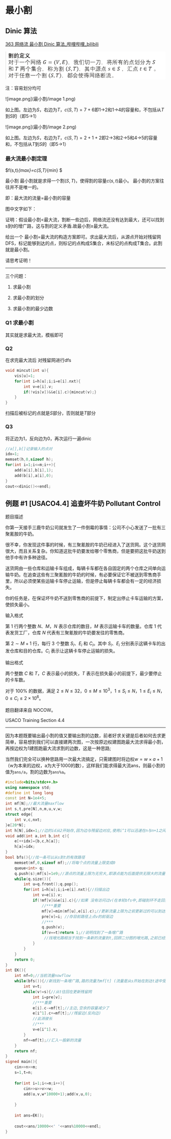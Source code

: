 # 最小割 

## Dinic 算法

[363 网络流 最小割 Dinic 算法_哔哩哔哩_bilibili](https://www.bilibili.com/video/BV1iG411s7iX/?spm_id_from=333.788.recommend_more_video.0&vd_source=f45ea4e1e4b3b73d5f07c57b46c43aba)

![image.png](最小割/image.png)

注：容易划分均可

![image.png](最小割/image 1.png)

如上图。左边为$S$，右边为$T$，$c(S,T)=7+6$即1→2和1→4的容量和，不包括从$T$到$S$的（即5→1）

![image.png](最小割/image 2.png)

如上图。左边为$S$，右边为$T$，$c(S,T)=2+1+2$即2→3和2→5和4→5的容量和，不包括从$T$到$S$的（即5→1）

### 最大流最小割定理

$f(s,t)_{max}=c(S,T)_{min}
$

最小割
最小割就是求得一个割$(S,T)$，使得割的容量$c(s,t)$最小。
最小割的方案往往并不是唯一的。

即：最大流的流量=最小割的容量

图中文字如下：

证明：假设最小割<最大流，割断一些边后，网络流还没有达到最大，还可以找到s到t的增广路，这与割的定义矛盾.故最小割≥最大流。

给出一个 最小割=最大流的构造方案即可。求出最大流后，从源点开始对残留网DFS，标记能够到达的点，则标记的点构成S集合，未标记的点构成T集合。此割就是最小割。

请思考证明！

---



三个问题：

1. 求最小割

2. 求最小割的划分

3. 求最小割的最少边数

### Q1 求最小割

其实就是求最大流，模板即可

### Q2 

在求完最大流后 对残留网进行dfs

```C++
void mincut(int u){
    vis[u]=1;
    for(int i=h[u];i;i=e[i].nxt){
        int v=e[i].v;
        if(!vis[v])&&e[i].c){mincut(v);}
    }
}
```

扫描后被标记的点就是$S$部分，否则就是$T$部分

### Q3

将正边为1，反向边为0，再次运行一遍dinic

```C++
//a[],b[]记录输入的点对
idx=1;
memset(h,0,sizeof h);
for(int i=1;i<=m;i++){
    add(a[i],b[i],1);
    add(b[i],a[i],0);
}
cout<<dinic()<<endl;
```

## 例题 #1 [USACO4.4] 追查坏牛奶 Pollutant Control

题目描述

你第一天接手三鹿牛奶公司就发生了一件倒霉的事情：公司不小心发送了一批有三聚氰胺的牛奶。

很不幸，你发现这件事的时候，有三聚氰胺的牛奶已经进入了送货网。这个送货网很大，而且关系复杂。你知道这批牛奶要发给哪个零售商，但是要把这批牛奶送到他手中有许多种途径。

送货网由一些仓库和运输卡车组成，每辆卡车都在各自固定的两个仓库之间单向运输牛奶。在追查这些有三聚氰胺的牛奶的时候，有必要保证它不被送到零售商手里，所以必须使某些运输卡车停止运输，但是停止每辆卡车都会有一定的经济损失。

你的任务是，在保证坏牛奶不送到零售商的前提下，制定出停止卡车运输的方案，使损失最小。

输入格式

第 $1$ 行两个整数 $N$、$M$，$N$ 表示仓库的数目，$M$ 表示运输卡车的数量。仓库 $1$ 代表发货工厂，仓库 $N$ 代表有三聚氰胺的牛奶要发往的零售商。

第 $2\sim M+1$ 行，每行 $3$ 个整数 $S_i$、$E_i$ 和 $C_i$。其中 $S_i$、$E_i$ 分别表示这辆卡车的出发仓库和目的仓库。$C_i$ 表示让这辆卡车停止运输的损失。

输出格式

两个整数 $C$ 和 $T$，$C$ 表示最小的损失，$T$ 表示在损失最小的前提下，最少要停止的卡车数。

对于 $100 \%$ 的数据，满足 $2 \le N \le 32$，$0 \le M \le 10^3$，$1 \le S_i \le N$，$1 \le E_i \le N$，$0 \le C_i \le 2 \times 10^6$。

题目翻译来自 NOCOW。

USACO Training Section 4.4

---

因为本题既要输出最小割的值又要输出割的边数，前者好求关键是后者如何去求更简单，容易想到我们可以直接建两次图，一次按原边权建图跑最大流求得最小割，再按边权为1建图跑最大流求割的边数，这是一种思路;

当然我们完全可以换种思路用一次最大流搞定，只需建图时将边权$w=w\times a+1$（w为本来的边权，a为大于1000的数），这样我们能求得最大流ans，则最小割的值为`ans/a`，割的边数为`ans%a`。

```C++
#include<bits/stdc++.h>
using namespace std;
#define int long long
const int N=1e4+5;
int mf[N];//最大流量maxflow 
int s,t,pre[N],n,m,u,v,w;
struct edge{
	int v,c,nxt;
}e[20*N];
int h[N],idx=1;//边的id从2开始存,因为边与残留边对应,使用i^1可以迅速在n与n+1之间相互转换(n为偶数),不用特判 
void add(int a,int b,int c){
	e[++idx]={b,c,h[a]};
	h[a]=idx;
}
bool bfs(){//找一条可以从s到t的有效路径 
	memset(mf,0,sizeof mf);//将每个点的流量上限变成0
	queue<int> q;
	q.push(s);mf[s]=1e9;//源点的流量上限为无穷大,即源点能为后面提供无限大的流量 
	while(q.size()){
		int u=q.front();q.pop();
		for(int i=h[u];i;i=e[i].nxt){//扫描出边 
			int v=e[i].v;
			if(!mf[v]&&e[i].c){//如果 没有访问过v(在本轮bfs中,即碰到环不走回头路)并且存在这条边/这条边在之前走过但还有空余容量(容量>0) 
				//***重要 
				mf[v]=min(mf[u],e[i].c);//更新流量上限为之前更新过的可以到达u的流量(即点u能提供的最大流量)与u-v见之间的容量的min 
				pre[v]=i; //存目前路径上点v的前驱边
				//***
				q.push(v);
				if(v==t)return 1;//说明找到了一条增广路 
				 //找增光路相当于找到一条新的流量到t,回顾二分图的增光路,之前已经找到的增光路的路径可以调整,但流量不会变化(即不会使之前已经有的流量减小) 
			}
		}
	}
	return 0;
} 
int EK(){
	int nf=0;//当前流量nowflow 
	while(bfs()){//新找到一条增广路,路的流量为mf[t] (流量是从s开始在到达t途中受到限制逐渐减小的,因此到达t的流量才是这条路的流量)
		int v=t;
		while(v!=s){//从t往回在更新残留网 
			int i=pre[v];
			//***重要 
			e[i].c-=mf[t];//主边,空余的容量减少了 
			e[i^1].c+=mf[t];//残留边(反向边) 
			//此消彼长 
			//***
			v=e[i^1].v; 
		}
		nf+=mf[t];//汇入一股新的流量 
	}
	return nf; 
}
signed main(){
	cin>>n>>m;
    s=1,t=n;

	for(int i=1;i<=m;i++){
		cin>>u>>v>>w;
		add(u,v,w*10000+1);add(v,u,0);
		
	}

    int ans=EK();

	cout<<ans/10000<<' '<<ans%10000<<endl; 
}
```

